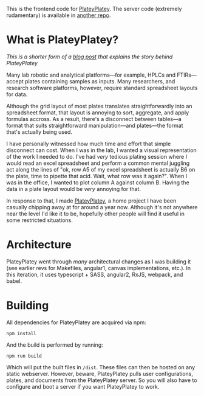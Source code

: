 This is the frontend code for
[PlateyPlatey](http://plateyplatey.com). The server code (extremely
rudamentary) is available in [another repo](NYI).

# What is PlateyPlatey?

*This is a shorter form of a [blog post](
 http://www.adamkewley.com/programming/2016/10/18/platey-platey.html)
 that explains the story behind PlateyPlatey*

Many lab robotic and analytical platforms—for example, HPLCs and
FTIRs—accept plates containing samples as inputs. Many researchers,
and research software platforms, however, require standard spreadsheet
layouts for data.

Although the grid layout of most plates translates straightforwardly
into an spreadsheet format, that layout is annoying to sort,
aggregate, and apply formulas accross. As a result, there's a
disconnect between tables—a format that suits straightforward
manipulation—and plates—the format that's actually being used.

I have personally witnessed how much time and effort that simple
disconnect can cost. When I was in the lab, I wanted a visual
representation of the work I needed to do. I've had *very* tedious
plating session where I would read an excel spreadsheet and perform a
common mental juggling act along the lines of "ok, row A5 of my excel
spreadsheet is actually B6 on the plate, time to pipette that
acid. Wait, what row was it again?". When I was in the office, I
wanted to plot column A against column B. Having the data in a plate
layout would be *very* annoying for that.

In response to that, I made [PlateyPlatey](http://plateyplatey.com), a
home project I have been casually chipping away at for around a year
now. Although it's not anywhere near the level I'd like it to be,
hopefully other people will find it useful in some restricted
situations.

# Architecture

PlateyPlatey went through *many* architectural changes as I was
building it (see earlier revs for Makefiles, angular1, canvas
implementations, etc.). In this iteration, it uses typescript + SASS,
angular2, RxJS, webpack, and babel.

# Building

All dependencies for PlateyPlatey are acquired via npm:

```
npm install
```

And the build is performed by running:

```
npm run build
```

Which will put the built files in `/dist`. These files can then be
hosted on any static webserver. However, beware, PlateyPlatey pulls
user configurations, plates, and documents from the PlateyPlatey
server. So you will also have to configure and boot a server if you
want PlateyPlatey to work.
